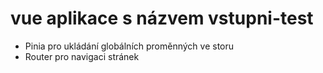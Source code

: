 # vue aplikace s názvem vstupni-test
+ Pinia pro ukládání globálních proměnných ve storu
+ Router pro navigaci stránek
